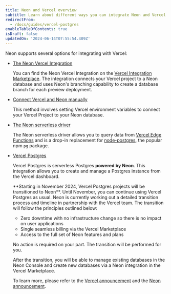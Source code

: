 ```yaml
---
title: Neon and Vercel overview
subtitle: Learn about different ways you can integrate Neon and Vercel
redirectFrom:
  - /docs/guides/vercel-postgres
enableTableOfContents: true
isDraft: false
updatedOn: '2024-06-14T07:55:54.409Z'
---
```


Neon supports several options for integrating with Vercel:

- [The Neon Vercel Integration](/docs/guides/vercel)

  You can find the Neon Vercel Integration on the [Vercel Integration Marketplace](https://vercel.com/integrations/neon). The integration connects your Vercel project to a Neon database and uses Neon's branching capability to create a database branch for each preview deployment.

- [Connect Vercel and Neon manually](/docs/guides/vercel-manual)

  This method involves setting Vercel environment variables to connect your Vercel Project to your Neon database.

- [The Neon serverless driver](/docs/serverless/serverless-driver)

  The Neon serverless driver allows you to query data from [Vercel Edge Functions](https://vercel.com/docs/concepts/functions/edge-functions) and is a drop-in replacement for [node-postgres](https://node-postgres.com/), the popular npm `pg` package.

- [Vercel Postgres](https://vercel.com/docs/storage/vercel-postgres)

  Vercel Postgres is serverless Postgres **powered by Neon**. This integration allows you to create and manage a Postgres instance from the Vercel dashboard.

  <Admonition type="important">
  **Starting in November 2024, Vercel Postgres projects will be transitioned to Neon**. Until November, you can continue using Vercel Postgres as usual. Neon is currently working out a detailed transition process and timeline in partnership with the Vercel team. The transition will follow the principles outlined below:

  - Zero downtime with no infrastructure change so there is no impact on user applications
  - Single seamless billing via the Vercel Marketplace
  - Access to the full set of Neon features and plans

  No action is required on your part. The transition will be performed for you.

  After the transition, you will be able to manage existing databases in the Neon Console and create new databases via a Neon integration in the Vercel Marketplace.

  To learn more, please refer to the [Vercel announcement](https://vercel.com/blog/introducing-the-vercel-marketplace) and the [Neon announcement](https://neon.tech/blog/leveling-up-our-partnership-with-vercel).
  </Admonition>
